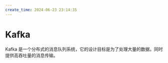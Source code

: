 ```yaml
---
create_time: 2024-06-23 23:14:35
---
```


# Kafka

Kafka 是一个分布式的消息队列系统，它的设计目标是为了处理大量的数据，同时提供高吞吐量的消息传输。

<template>
<div>
123
</div>
</template>
